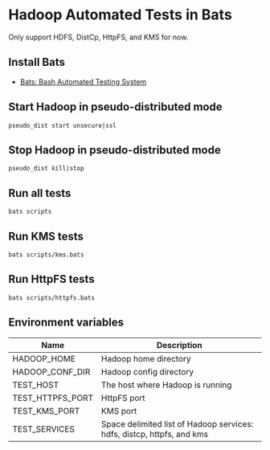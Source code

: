 # Hadoop Automated Tests in Bats

Only support HDFS, DistCp, HttpFS, and KMS for now.

## Install Bats

* [Bats: Bash Automated Testing System](https://github.com/sstephenson/bats)

## Start Hadoop in pseudo-distributed mode

    pseudo_dist start unsecure|ssl

## Stop Hadoop in pseudo-distributed mode

    pseudo_dist kill|stop

## Run all tests

    bats scripts

## Run KMS tests

    bats scripts/kms.bats

## Run HttpFS tests

    bats scripts/httpfs.bats

## Environment variables

Name             | Description
-----------------|-------------
HADOOP_HOME      | Hadoop home directory
HADOOP_CONF_DIR  | Hadoop config directory
TEST_HOST        | The host where Hadoop is running
TEST_HTTPFS_PORT | HttpFS port
TEST_KMS_PORT    | KMS port
TEST_SERVICES    | Space delimited list of Hadoop services: hdfs, distcp, httpfs, and kms
